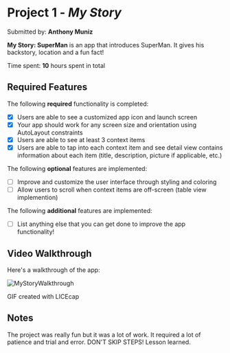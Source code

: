 # Project 1 - *My Story*

Submitted by: **Anthony Muniz**

**My Story: SuperMan** is an app that introduces SuperMan. It gives his backstory, location and a fun fact! 

Time spent: **10** hours spent in total

## Required Features

The following **required** functionality is completed:

- [X] Users are able to see a customized app icon and launch screen
- [X] Your app should work for any screen size and orientation using AutoLayout constraints
- [X] Users are able to see at least 3 context items
- [X] Users are able to tap into each context item and see detail view contains information about each item (title, description, picture if applicable, etc.)
 
The following **optional** features are implemented:

- [ ] Improve and customize the user interface through styling and coloring
- [ ] Allow users to scroll when context items are off-screen (table view implemention)

The following **additional** features are implemented:

- [ ] List anything else that you can get done to improve the app functionality!

## Video Walkthrough

Here's a walkthrough of the app:

![MyStoryWalkthrough](https://user-images.githubusercontent.com/90846030/221754722-40a4c859-523b-4869-8af8-25fe9d212dbd.gif)


<!-- Replace this with whatever GIF tool you used! -->
GIF created with LICEcap  


## Notes

The project was really fun but it was a lot of work. It required a lot of patience and trial and error. DON'T SKIP STEPS! Lesson learned.
